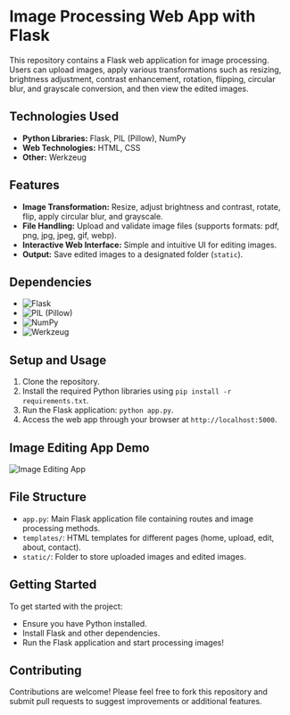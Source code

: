 # Image Processing Web App with Flask

This repository contains a Flask web application for image processing. Users can upload images, apply various transformations such as resizing, brightness adjustment, contrast enhancement, rotation, flipping, circular blur, and grayscale conversion, and then view the edited images.

## Technologies Used

- **Python Libraries:** Flask, PIL (Pillow), NumPy
- **Web Technologies:** HTML, CSS
- **Other:** Werkzeug

## Features

- **Image Transformation:** Resize, adjust brightness and contrast, rotate, flip, apply circular blur, and grayscale.
- **File Handling:** Upload and validate image files (supports formats: pdf, png, jpg, jpeg, gif, webp).
- **Interactive Web Interface:** Simple and intuitive UI for editing images.
- **Output:** Save edited images to a designated folder (`static`).

## Dependencies

- ![Flask](https://img.shields.io/badge/Flask-2.0.1-blue)
- ![PIL (Pillow)](https://img.shields.io/badge/PIL%20(Pillow)-8.4.0-blue)
- ![NumPy](https://img.shields.io/badge/NumPy-1.22.2-blue)
- ![Werkzeug](https://img.shields.io/badge/Werkzeug-2.0.1-blue)

## Setup and Usage

1. Clone the repository.
2. Install the required Python libraries using `pip install -r requirements.txt`.
3. Run the Flask application: `python app.py`.
4. Access the web app through your browser at `http://localhost:5000`.

## Image Editing App Demo

![Image Editing App](https://media.giphy.com/media/7TlXYo4FTC3aUZsfEY/giphy.gif)

## File Structure

- `app.py`: Main Flask application file containing routes and image processing methods.
- `templates/`: HTML templates for different pages (home, upload, edit, about, contact).
- `static/`: Folder to store uploaded images and edited images.

## Getting Started

To get started with the project:
- Ensure you have Python installed.
- Install Flask and other dependencies.
- Run the Flask application and start processing images!

## Contributing

Contributions are welcome! Please feel free to fork this repository and submit pull requests to suggest improvements or additional features.


